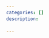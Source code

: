 ```yaml
---
categories: []
description:

---
```

<section data-markdown
    data-separator="\n\n"
    data-vertical="\n\n"
    data-notes="^Note:">
<script type="text/template">
# {{ .Page.Titile }}
----------------------

<!-- .slide: class="center" -->

# About Me
---------
![κeenのアイコン](/images/icon.png) <!-- .element: style="position:absolute;right:0;z-index:-1" -->

 + κeen
 + [@blackenedgold](https://twitter.com/blackenedgold)
 + Github: [KeenS](https://github.com/KeenS)
 + 渋谷のエンジニア
 + Lisp, ML, Shell Scriptあたりを書きます

</script>
</section>
